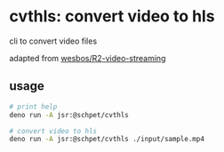 # cvthls: convert video to hls

cli to convert video files

adapted from
[wesbos/R2-video-streaming](https://github.com/wesbos/R2-video-streaming)

## usage

```bash
# print help
deno run -A jsr:@schpet/cvthls

# convert video to hls
deno run -A jsr:@schpet/cvthls ./input/sample.mp4
```
